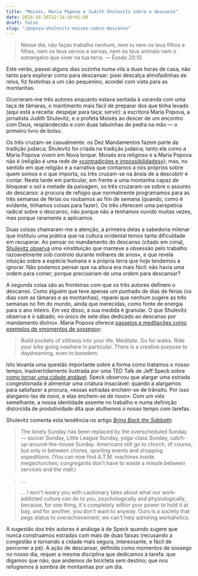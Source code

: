 ```yaml
---
title: "Moisés, Maria Popova e Judith Shulevitz sobre o descanso"
date: 2018-10-26T12:14:16+01:00
draft: false
slug: "/popova-shulevitz-moises-sobre-descanso"
---
```


> Nesse dia, não faças trabalho nenhum, nem tu nem os teus filhos e filhas, nem os teus servos e servas, nem os teus animais nem o estrangeiro que viver na tua terra. — Êxodo 20:10

Este verão, passei alguns dias sozinha numa vila a duas horas de casa, não tanto para explorar como para descansar: pisei descalça almofadinhas de relva, fiz festinhas a um cão pequenino, acordei com vista para as montanhas.

Ocorreram-me três autores enquanto estava sentada à varanda com uma taça de tâmaras, o mantimento mais fácil de preparar dos que tinha levado (aqui está a receita: despejar para taça; servir): a escritora Maria Popova, a jornalista Judith Shulevitz, e o profeta Moisés ao descer de um encontro com Deus, resplandecido e com duas tabuínhas de pedra na mão — o primeiro livro de bolso.

Os três cruzam-se casualmente: os Dez Mandamentos fazem parte da tradição judaica; Shulevitz foi criada na tradição judaica; tanto ela como a Maria Popova vivem em Nova Iorque. Moisés era religioso e a Maria Popova não é (religião é uma rede de [«contradições e impossibilidades»](https://www.brainpickings.org/2014/07/25/c-s-lewis-problem-of-pain-free-will/)); mas, no sentido em que religião é a narrativa que contamos a nós próprios sobre quem somos e o que importa, os três cruzam-se na ânsia de a descobrir e contar. Nesta tarde em particular, em frente a uma montanha capaz de bloquear o sol a metade da paisagem, os três cruzaram-se sobre o assunto do descanso: a procura de refúgio que normalmente programamos para as três semanas de férias ou roubamos ao fim de semana (quando, como é evidente, tínhamos coisas para fazer). Os três oferecem uma perspetiva radical sobre o descanso, não porque não a tenhamos ouvido muitas vezes, mas porque raramente a aplicamos.

Duas coisas chamaram-me a atenção, a primeira delas a sabedoria milenar que instituiu uma prática que na cultura ocidental temos tanta dificuldade em recuperar. Ao pensar no mandamento do descanso (citado em cima), [Shulevitz observa](https://www.nytimes.com/2003/03/02/magazine/bring-back-the-sabbath.html?pagewanted=all) uma «instituição que manteve a obsessão pelo trabalho razoavelmente sob controlo durante milhares de anos», e que revela intuição sobre a espécie humana e a própria terra que hoje tendemos a ignorar. Não podemos pensar que na altura era mais fácil: não havia uma ordem para comer; porque precisariam de uma ordem para descansar?

A segunda coisa são as fronteiras com que os três autores definem o descanso. Como alguém que teve apenas um punhado de dias de férias (os dias com as tâmaras e as montanhas), reparei que nenhum sugere as três semanas no fim do mundo, ainda que merecidas, como fonte de energia para o ano inteiro. Em vez disso, a sua medida é granular. O que Shulevitz observa é o sábado, «o único de sete dias dedicado ao descanso por mandamento divino». Maria Popova oferece [passeios e meditações como exemplos de «momentos de sossego»](https://www.brainpickings.org/2013/10/23/7-lessons-from-7-years/):

> Build pockets of stillness into your life. Meditate. Go for walks. Ride your bike going nowhere in particular. There is a creative purpose to daydreaming, even to boredom.

Isto levanta uma questão importante sobre a forma como tratamos o nosso tempo, inadvertidamente ilustrada por uma TED Talk de Jeff Speck sobre [como tornar uma cidade andável](https://www.ted.com/talks/jeff_speck_4_ways_to_make_a_city_more_walkable?language=en). Speck observou que alargar uma estrada congestionada é alimentar uma criatura insaciável: quando a alargamos para satisfazer a procura, «essas estradas enchem-se de trânsito. Por isso alargamo-las de novo, e elas enchem-se de novo». Com um viés semelhante, a nossa identidade assente no trabalho e numa definição distorcida de produtividade dita que atulhemos o nosso tempo com tarefas.

Shulevitz comenta esta tendência no artigo [_Bring Back the Sabbath_](https://www.nytimes.com/2003/03/02/magazine/bring-back-the-sabbath.html?pagewanted=all):

> The lonely Sunday has been replaced by the overscheduled Sunday — soccer Sunday, Little League Sunday, yoga-class Sunday, catch-up-around-the-house Sunday. Americans still go to church, of course, but only in between chores, sporting events and shopping expeditions. (You can now find A.T.M. machines inside megachurches; congregants don't have to waste a minute between services and the mall.)

> …

> … I won't weary you with cautionary tales about what our work-addicted culture can do to you, psychologically and physiologically, because, for one thing, it's completely within your power to hold it at bay, and for another, you don't want to anyway. Ours is a society that pegs status to overachievement; we can't help admiring workaholics.

A sugestão dos três autores é análoga à de Speck quando sugere que nunca construamos estradas com mais de duas faixas (recusando a congestão e tornando a cidade mais segura, interessante, e fácil de percorrer a pé). A ação de descansar, definida como momentos de sossego no nosso dia, requer a mesma disciplina que dedicamos à tarefa: que digamos que não; que andemos de bicicleta sem destino; que nos refugiemos à sombra de montanhas por um dia.